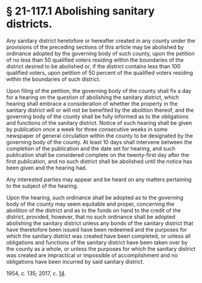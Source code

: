 # § 21-117.1 Abolishing sanitary districts.

<p>Any sanitary district heretofore or hereafter created in any county under the provisions of the preceding sections of this article may be abolished by ordinance adopted by the governing body of such county, upon the petition of no less than 50 qualified voters residing within the boundaries of the district desired to be abolished or, if the district contains less than 100 qualified voters, upon petition of 50 percent of the qualified voters residing within the boundaries of such district.</p><p>Upon filing of the petition, the governing body of the county shall fix a day for a hearing on the question of abolishing the sanitary district, which hearing shall embrace a consideration of whether the property in the sanitary district will or will not be benefited by the abolition thereof, and the governing body of the county shall be fully informed as to the obligations and functions of the sanitary district. Notice of such hearing shall be given by publication once a week for three consecutive weeks in some newspaper of general circulation within the county to be designated by the governing body of the county. At least 10 days shall intervene between the completion of the publication and the date set for hearing, and such publication shall be considered complete on the twenty-first day after the first publication, and no such district shall be abolished until the notice has been given and the hearing had.</p><p>Any interested parties may appear and be heard on any matters pertaining to the subject of the hearing.</p><p>Upon the hearing, such ordinance shall be adopted as to the governing body of the county may seem equitable and proper, concerning the abolition of the district and as to the funds on hand to the credit of the district, provided, however, that no such ordinance shall be adopted abolishing the sanitary district unless any bonds of the sanitary district that have theretofore been issued have been redeemed and the purposes for which the sanitary district was created have been completed, or unless all obligations and functions of the sanitary district have been taken over by the county as a whole, or unless the purposes for which the sanitary district was created are impractical or impossible of accomplishment and no obligations have been incurred by said sanitary district.</p><p>1954, c. 135; 2017, c. <a href='http://lis.virginia.gov/cgi-bin/legp604.exe?171+ful+CHAP0014'>14</a>.</p>